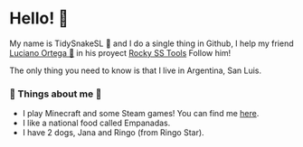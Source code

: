 # Hello! 👋
My name is TidySnakeSL 🐍 and I do a single thing in Github, I help my friend <a href="https://github.com/LucianoOrtega">Luciano Ortega 🍷</a> in his proyect <a href="https://github.com/LucianoOrtega/Rocky-SS-Tool">Rocky SS Tools</a> Follow him!

The only thing you need to know is that I live in Argentina, San Luis.
### 🐍 Things about me 🐍
+ I play Minecraft and some Steam games! You can find me <a href="https://steamcommunity.com/id/TidySnake/">here</a>.
+ I like a national food called Empanadas.
+ I have 2 dogs, Jana and Ringo (from Ringo Star).

